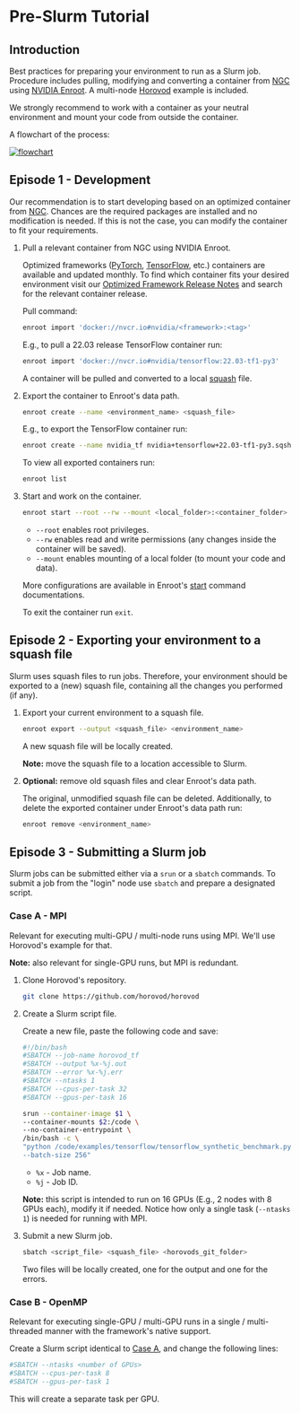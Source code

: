 # Pre-Slurm Tutorial

## Introduction

Best practices for preparing your environment to run as a Slurm job. Procedure includes pulling, modifying and converting a container from [NGC](https://catalog.ngc.nvidia.com/) using [NVIDIA Enroot](https://github.com/NVIDIA/enroot). A multi-node [Horovod](https://github.com/horovod/horovod) example is included.

We strongly recommend to work with a container as your neutral environment and mount your code from outside the container.

A flowchart of the process:

[![flowchart](flowchart.png)](flowchart.png)

## Episode 1 - Development

Our recommendation is to start developing based on an optimized container from [NGC](https://catalog.ngc.nvidia.com/). Chances are the required packages are installed and no modification is needed. If this is not the case, you can modify the container to fit your requirements.

1. Pull a relevant container from NGC using NVIDIA Enroot.

    Optimized frameworks ([PyTorch](https://catalog.ngc.nvidia.com/orgs/nvidia/containers/pytorch), [TensorFlow](https://catalog.ngc.nvidia.com/orgs/nvidia/containers/tensorflow), etc.) containers are available and updated monthly. To find which container fits your desired environment visit our [Optimized Framework Release Notes](https://docs.nvidia.com/deeplearning/frameworks/#optimized-frameworks-release-notes) and search for the relevant container release.

    Pull command:

    ```bash
    enroot import 'docker://nvcr.io#nvidia/<framework>:<tag>'
    ```

    E.g., to pull a 22.03 release TensorFlow container run:

    ```bash
    enroot import 'docker://nvcr.io#nvidia/tensorflow:22.03-tf1-py3'
    ```

    A container will be pulled and converted to a local [squash](https://en.wikipedia.org/wiki/SquashFS) file.

2. Export the container to Enroot's data path.

    ```bash
    enroot create --name <environment_name> <squash_file>
    ```

    E.g., to export the TensorFlow container run:

    ```bash
    enroot create --name nvidia_tf nvidia+tensorflow+22.03-tf1-py3.sqsh
    ```

    To view all exported containers run:

    ```bash
    enroot list
    ```

3. Start and work on the container.

    ```bash
    enroot start --root --rw --mount <local_folder>:<container_folder> <environment_name>
    ```

    - `--root` enables root privileges.
    - `--rw` enables read and write permissions (any changes inside the container will be saved).
    - `--mount` enables mounting of a local folder (to mount your code and data).

    More configurations are available in Enroot's [start](https://github.com/NVIDIA/enroot/blob/master/doc/cmd/start.md) command documentations.

    To exit the container run `exit`.

## Episode 2 - Exporting your environment to a squash file

Slurm uses squash files to run jobs. Therefore, your environment should be exported to a (new) squash file, containing all the changes you performed (if any).

1. Export your current environment to a squash file.

    ```bash
    enroot export --output <squash_file> <environment_name>
    ```

    A new squash file will be locally created.

    __Note:__ move the squash file to a location accessible to Slurm.

2. __Optional:__ remove old squash files and clear Enroot's data path.

    The original, unmodified squash file can be deleted. Additionally, to delete the exported container under Enroot's data path run:

    ```bash
    enroot remove <environment_name>
    ```

## Episode 3 - Submitting a Slurm job

Slurm jobs can be submitted either via a `srun` or a `sbatch` commands. To submit a job from the "login" node use `sbatch` and prepare a designated script.

### Case A - MPI

Relevant for executing multi-GPU / multi-node runs using MPI. We'll use Horovod's example for that.

__Note:__ also relevant for single-GPU runs, but MPI is redundant.

1. Clone Horovod's repository.

    ```bash
    git clone https://github.com/horovod/horovod
    ```

2. Create a Slurm script file.

    Create a new file, paste the following code and save:

    ```bash
    #!/bin/bash
    #SBATCH --job-name horovod_tf
    #SBATCH --output %x-%j.out
    #SBATCH --error %x-%j.err
    #SBATCH --ntasks 1
    #SBATCH --cpus-per-task 32
    #SBATCH --gpus-per-task 16

    srun --container-image $1 \
    --container-mounts $2:/code \
    --no-container-entrypoint \
    /bin/bash -c \
    "python /code/examples/tensorflow/tensorflow_synthetic_benchmark.py \
    --batch-size 256"
    ```

    - `%x` - Job name.
    - `%j` - Job ID.

    __Note:__ this script is intended to run on 16 GPUs (E.g., 2 nodes with 8 GPUs each), modify it if needed. Notice how only a single task (`--ntasks 1`) is needed for running with MPI.

3. Submit a new Slurm job.

    ```bash
    sbatch <script_file> <squash_file> <horovods_git_folder>
    ```

    Two files will be locally created, one for the output and one for the errors.

### Case B - OpenMP

Relevant for executing single-GPU / multi-GPU runs in a single / multi-threaded manner with the framework's native support.

Create a Slurm script identical to [Case A](#case-a---mpi), and change the following lines:

```bash
#SBATCH --ntasks <number of GPUs>
#SBATCH --cpus-per-task 8
#SBATCH --gpus-per-task 1
```

This will create a separate task per GPU.
